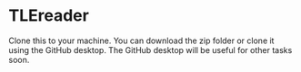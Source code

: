 # TLEreader
Clone this to your machine. You can download the zip folder or clone it using the GitHub desktop. 
The GitHub desktop will be useful for other tasks soon. 
